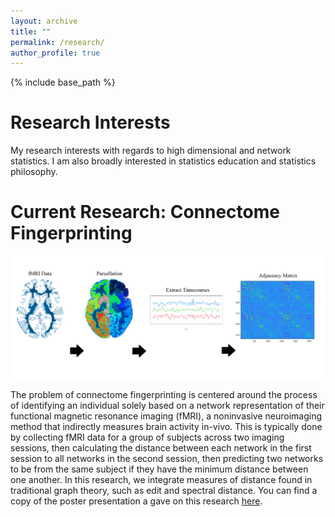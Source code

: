 ```yaml
---
layout: archive
title: ""
permalink: /research/
author_profile: true
---
```


{% include base_path %}

Research Interests
=====

My research interests with regards to high dimensional and network statistics. I am also broadly interested in statistics education and statistics philosophy.

Current Research: Connectome Fingerprinting
=====

![](fmri_preprocessing.png)

The problem of connectome fingerprinting is centered around the process of identifying an individual solely based on a network representation of their functional magnetic resonance imaging (fMRI), a noninvasive neuroimaging method that indirectly measures brain activity in-vivo. This is typically done by collecting fMRI data for a group of subjects across two imaging sessions, then calculating the distance between each network in the first session to all networks in the second session, then predicting two networks to be from the same subject if they have the minimum distance between one another. In this research, we integrate measures of distance found in traditional graph theory, such as edit and spectral distance. You can find a copy of the poster presentation a gave on this research [here](https://oscarfawcett.github.io/files/Poster.pdf). 


